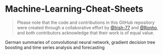 # Machine-Learning-Cheat-Sheets

> Please note that the code and contributions in this GitHub repository were created through a collaborative effort by [@Irish-77](https://github.com/Irish-77) and [@Ronho](https://github.com/Ronho), and both contributors acknowledge that their work is of equal value.

German summaries of convolutional neural network, gradient decision tree boosting and time series analysis and forecasting
